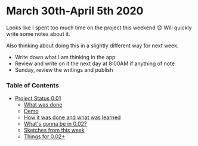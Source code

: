 # March 30th-April 5th 2020

Looks like I spent too much time on the project this weekend 😊 Will quickly write some notes about it.

Also thinking about doing this in a slightly different way for next week. 

* Write down what I am thinking in the app
* Review and write on it the next day at 8:00AM if anything of note
* Sunday, review the writings and publish

### Table of Contents

* [Project Status 0.01](project-status-0.01.md)
  * [What was done](project-status-0.01.md#what-was-done)
  * [Demo](project-status-0.01.md#demo)
  * [How it was done and what was learned](project-status-0.01.md#how-it-was-done-and-what-was-learned)
  * [What's gonna be in 0.02?](project-status-0.01.md#whats-gonna-be-in-0-02)
  * [Sketches from this week](project-status-0.01.md#sketches-from-this-week)
  * [Things for 0.02+](project-status-0.01.md#things-for-0-02)



